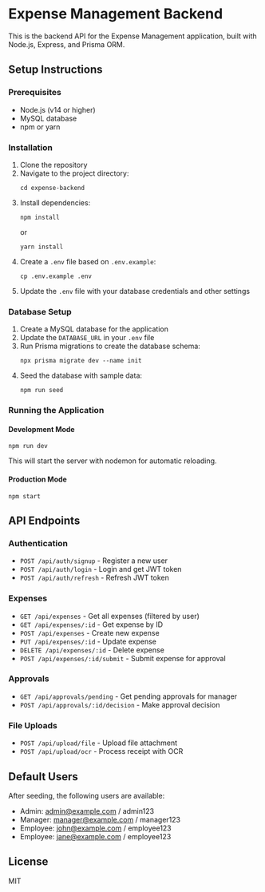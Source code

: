 # Expense Management Backend

This is the backend API for the Expense Management application, built with Node.js, Express, and Prisma ORM.

## Setup Instructions

### Prerequisites

- Node.js (v14 or higher)
- MySQL database
- npm or yarn

### Installation

1. Clone the repository
2. Navigate to the project directory:
   ```
   cd expense-backend
   ```
3. Install dependencies:
   ```
   npm install
   ```
   or
   ```
   yarn install
   ```
4. Create a `.env` file based on `.env.example`:
   ```
   cp .env.example .env
   ```
5. Update the `.env` file with your database credentials and other settings

### Database Setup

1. Create a MySQL database for the application
2. Update the `DATABASE_URL` in your `.env` file
3. Run Prisma migrations to create the database schema:
   ```
   npx prisma migrate dev --name init
   ```
4. Seed the database with sample data:
   ```
   npm run seed
   ```

### Running the Application

#### Development Mode

```
npm run dev
```

This will start the server with nodemon for automatic reloading.

#### Production Mode

```
npm start
```

## API Endpoints

### Authentication

- `POST /api/auth/signup` - Register a new user
- `POST /api/auth/login` - Login and get JWT token
- `POST /api/auth/refresh` - Refresh JWT token

### Expenses

- `GET /api/expenses` - Get all expenses (filtered by user)
- `GET /api/expenses/:id` - Get expense by ID
- `POST /api/expenses` - Create new expense
- `PUT /api/expenses/:id` - Update expense
- `DELETE /api/expenses/:id` - Delete expense
- `POST /api/expenses/:id/submit` - Submit expense for approval

### Approvals

- `GET /api/approvals/pending` - Get pending approvals for manager
- `POST /api/approvals/:id/decision` - Make approval decision

### File Uploads

- `POST /api/upload/file` - Upload file attachment
- `POST /api/upload/ocr` - Process receipt with OCR

## Default Users

After seeding, the following users are available:

- Admin: admin@example.com / admin123
- Manager: manager@example.com / manager123
- Employee: john@example.com / employee123
- Employee: jane@example.com / employee123

## License

MIT